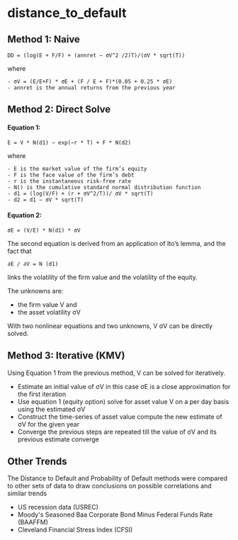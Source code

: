 # distance_to_default
## Method 1: Naive
    DD = (log(E + F/F) + (annret − σV^2 /2)T)/(σV * sqrt(T))

where

    - σV = (E/E+F) * σE + (F / E + F)*(0.05 + 0.25 * σE)
    - annret is the annual returns from the previous year

## Method 2: Direct Solve
#### Equation 1:
    E = V * N(d1) − exp(−r * T) + F * N(d2)

where

    - E is the market value of the firm’s equity
    - F is the face value of the firm’s debt
    - r is the instantaneous risk-free rate
    - N() is the cumulative standard normal distribution function
    - d1 = (log(V/F) + (r + σV^2/T))/ σV * sqrt(T)
    - d2 = d1 − σV * sqrt(T)

#### Equation 2:
    σE = (V/E) * N(d1) * σV

The second equation is derived from an application of Ito’s lemma, and the fact that

    ∂E / ∂V = N (d1)

links the volatility of the firm value and the volatility of the equity.

The unknowns are:
- the firm value V and
- the asset volatility σV

With two nonlinear equations and two unknowns, V σV can be directly solved.

## Method 3: Iterative (KMV)
Using Equation 1 from the previous method, V can be solved for iteratively.

- Estimate an initial value of σV
    in this case σE is a close approximation for the first iteration
- Use equation 1 (equity option)
    solve for asset value V on a per day basis using the estimated σV
- Construct the time-series of asset value
    compute the new estimate of σV for the given year
- Converge
    the previous steps are repeated till the value of σV and its previous estimate converge

## Other Trends
The Distance to Default and Probability of Default methods were compared to other sets of data to draw conclusions on possible correlations and similar trends

- US recession data (USREC)
- Moody's Seasoned Baa Corporate Bond Minus Federal Funds Rate (BAAFFM)
- Cleveland Financial Stress Index (CFSI)
